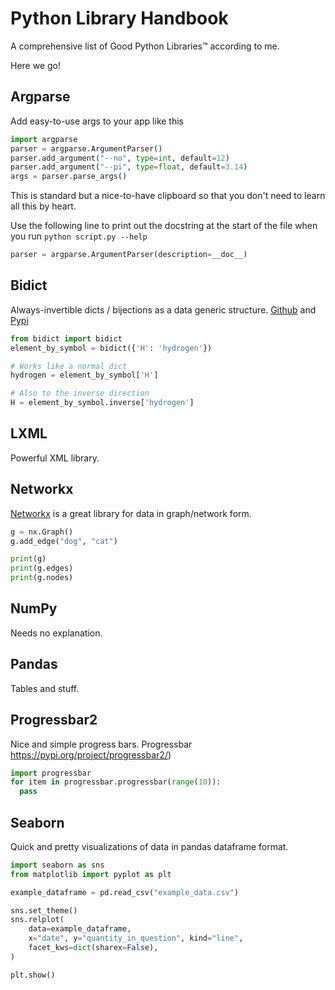 # Python Library Handbook

A comprehensive list of Good Python Libraries™ according to me.

Here we go!

## Argparse

Add easy-to-use args to your app like this

```python
import argparse
parser = argparse.ArgumentParser()
parser.add_argument("--no", type=int, default=12)
parser.add_argument("--pi", type=float, default=3.14)
args = parser.parse_args()
```

This is standard but a nice-to-have clipboard so that you don't need to learn all this by heart.

Use the following line to print out the docstring at the start of the file when you run ```python script.py --help```

```python
parser = argparse.ArgumentParser(description=__doc__)
```

## Bidict

Always-invertible dicts / bijections as a data generic structure. [Github](https://github.com/jab/bidict9) and [Pypi](https://pypi.org/project/bidict/)

```python
from bidict import bidict
element_by_symbol = bidict({'H': 'hydrogen'})

# Works like a normal dict
hydrogen = element_by_symbol['H']

# Also to the inverse direction
H = element_by_symbol.inverse['hydrogen']
```

## LXML

Powerful XML library.

## Networkx

[Networkx](https://networkx.org/) is a great library for data in graph/network form. 

```python
g = nx.Graph()
g.add_edge("dog", "cat")

print(g)
print(g.edges)
print(g.nodes)
```

## NumPy

Needs no explanation.

## Pandas

Tables and stuff.

## Progressbar2

Nice and simple progress bars. Progressbar https://pypi.org/project/progressbar2/)

```py
import progressbar
for item in progressbar.progressbar(range(10)):
  pass
```

## Seaborn

Quick and pretty visualizations of data in pandas dataframe format.


```py
import seaborn as sns
from matplotlib import pyplot as plt

example_dataframe = pd.read_csv("example_data.csv")

sns.set_theme()
sns.relplot(
    data=example_dataframe,
    x="date", y="quantity_in_question", kind="line",
    facet_kws=dict(sharex=False),
)

plt.show()
```
